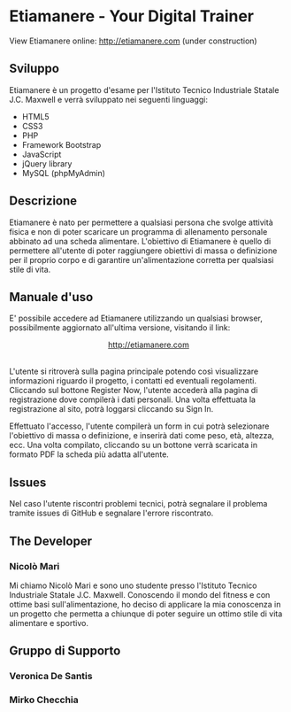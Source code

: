 # Etiamanere - Your Digital Trainer
View Etiamanere online: http://etiamanere.com (under construction)<br>

## Sviluppo
Etiamanere è un progetto d'esame per l'Istituto Tecnico Industriale Statale J.C. Maxwell e verrà sviluppato nei seguenti linguaggi:

  - HTML5
  - CSS3 
  - PHP
  - Framework Bootstrap
  - JavaScript
  - jQuery library
  - MySQL (phpMyAdmin)
  
## Descrizione
Etiamanere è nato per permettere a qualsiasi persona che svolge attività fisica e non di poter scaricare un programma di allenamento personale abbinato ad una scheda alimentare. L'obiettivo di Etiamanere è quello di permettere all'utente di poter raggiungere obiettivi di massa o definizione per il proprio corpo e di garantire un'alimentazione corretta per qualsiasi stile di vita.

## Manuale d'uso
E' possibile accedere ad Etiamanere utilizzando un qualsiasi browser, possibilmente aggiornato all'ultima versione, visitando il link: <br><p align="center">http://etiamanere.com</p><br>
L'utente si ritroverà sulla pagina principale potendo così visualizzare informazioni riguardo il progetto, i contatti ed eventuali regolamenti. Cliccando sul bottone Register Now, l'utente accederà alla pagina di registrazione dove compilerà i dati personali. Una volta effettuata la registrazione al sito, potrà loggarsi cliccando su Sign In. 

Effettuato l'accesso, l'utente compilerà un form in cui potrà selezionare l'obiettivo di massa o definizione, e inserirà dati come peso, età, altezza, ecc. Una volta compilato, cliccando su un bottone verrà scaricata in formato PDF la scheda più adatta all'utente.

## Issues
Nel caso l'utente riscontri problemi tecnici, potrà segnalare il problema tramite issues di GitHub e segnalare l'errore riscontrato.

## The Developer
### Nicolò Mari
Mi chiamo Nicolò Mari e sono uno studente presso l'Istituto Tecnico Industriale Statale J.C. Maxwell. Conoscendo il mondo del fitness e con ottime basi sull'alimentazione, ho deciso di applicare la mia conoscenza in un progetto che permetta a chiunque di poter seguire un ottimo stile di vita alimentare e sportivo.  

## Gruppo di Supporto 
### Veronica De Santis
### Mirko Checchia
